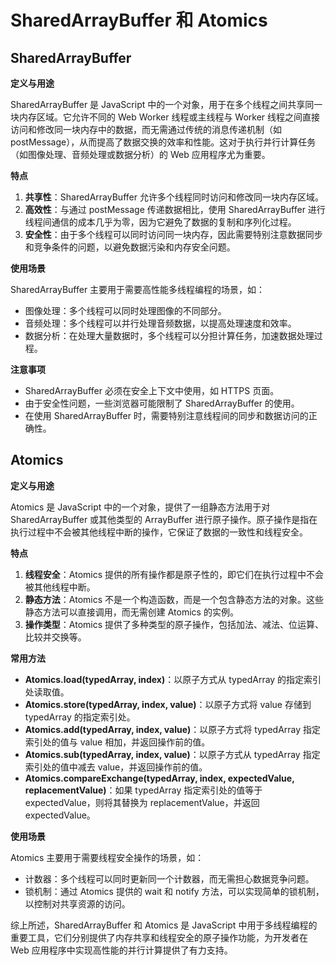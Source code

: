 # SharedArrayBuffer 和 Atomics

## SharedArrayBuffer

**定义与用途**

SharedArrayBuffer 是 JavaScript 中的一个对象，用于在多个线程之间共享同一块内存区域。它允许不同的 Web Worker 线程或主线程与 Worker 线程之间直接访问和修改同一块内存中的数据，而无需通过传统的消息传递机制（如 postMessage），从而提高了数据交换的效率和性能。这对于执行并行计算任务（如图像处理、音频处理或数据分析）的 Web 应用程序尤为重要。

**特点**

1. **共享性**：SharedArrayBuffer 允许多个线程同时访问和修改同一块内存区域。
2. **高效性**：与通过 postMessage 传递数据相比，使用 SharedArrayBuffer 进行线程间通信的成本几乎为零，因为它避免了数据的复制和序列化过程。
3. **安全性**：由于多个线程可以同时访问同一块内存，因此需要特别注意数据同步和竞争条件的问题，以避免数据污染和内存安全问题。

**使用场景**

SharedArrayBuffer 主要用于需要高性能多线程编程的场景，如：

- 图像处理：多个线程可以同时处理图像的不同部分。
- 音频处理：多个线程可以并行处理音频数据，以提高处理速度和效率。
- 数据分析：在处理大量数据时，多个线程可以分担计算任务，加速数据处理过程。

**注意事项**

- SharedArrayBuffer 必须在安全上下文中使用，如 HTTPS 页面。
- 由于安全性问题，一些浏览器可能限制了 SharedArrayBuffer 的使用。
- 在使用 SharedArrayBuffer 时，需要特别注意线程间的同步和数据访问的正确性。

## Atomics

**定义与用途**

Atomics 是 JavaScript 中的一个对象，提供了一组静态方法用于对 SharedArrayBuffer 或其他类型的 ArrayBuffer 进行原子操作。原子操作是指在执行过程中不会被其他线程中断的操作，它保证了数据的一致性和线程安全。

**特点**

1. **线程安全**：Atomics 提供的所有操作都是原子性的，即它们在执行过程中不会被其他线程中断。
2. **静态方法**：Atomics 不是一个构造函数，而是一个包含静态方法的对象。这些静态方法可以直接调用，而无需创建 Atomics 的实例。
3. **操作类型**：Atomics 提供了多种类型的原子操作，包括加法、减法、位运算、比较并交换等。

**常用方法**

- **Atomics.load(typedArray, index)**：以原子方式从 typedArray 的指定索引处读取值。
- **Atomics.store(typedArray, index, value)**：以原子方式将 value 存储到 typedArray 的指定索引处。
- **Atomics.add(typedArray, index, value)**：以原子方式将 typedArray 指定索引处的值与 value 相加，并返回操作前的值。
- **Atomics.sub(typedArray, index, value)**：以原子方式从 typedArray 指定索引处的值中减去 value，并返回操作前的值。
- **Atomics.compareExchange(typedArray, index, expectedValue, replacementValue)**：如果 typedArray 指定索引处的值等于 expectedValue，则将其替换为 replacementValue，并返回 expectedValue。

**使用场景**

Atomics 主要用于需要线程安全操作的场景，如：

- 计数器：多个线程可以同时更新同一个计数器，而无需担心数据竞争问题。
- 锁机制：通过 Atomics 提供的 wait 和 notify 方法，可以实现简单的锁机制，以控制对共享资源的访问。

综上所述，SharedArrayBuffer 和 Atomics 是 JavaScript 中用于多线程编程的重要工具，它们分别提供了内存共享和线程安全的原子操作功能，为开发者在 Web 应用程序中实现高性能的并行计算提供了有力支持。
